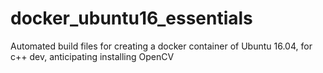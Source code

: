# docker_ubuntu16_essentials
Automated build files for creating a docker container of Ubuntu 16.04, for c++ dev, anticipating installing OpenCV
